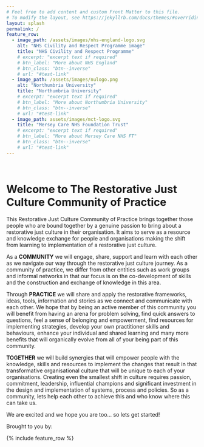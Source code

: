 ```yaml
---
# Feel free to add content and custom Front Matter to this file.
# To modify the layout, see https://jekyllrb.com/docs/themes/#overriding-theme-defaults
layout: splash
permalink: /
feature_row:
  - image_path: /assets/images/nhs-england-logo.svg
    alt: "NHS Civility and Respect Programme image"
    title: "NHS Civility and Respect Programme"
    # excerpt: "excerpt text if required"
    # btn_label: "More about NHS England"
    # btn_class: "btn--inverse"
    # url: "#test-link"
  - image_path: /assets/images/nulogo.png
    alt: "Northumbria University"
    title: "Northumbria University"
    # excerpt: "excerpt text if required"
    # btn_label: "More about Northumbria University"
    # btn_class: "btn--inverse"
    # url: "#test-link"
  - image_path: assets/images/mct-logo.svg
    title: "Mersey Care NHS Foundation Trust"
    # excerpt: "excerpt text if required"
    # btn_label: "More about Mersey Care NHS FT"
    # btn_class: "btn--inverse"
    # url: "#test-link"
---
```


<br/>

# Welcome to The Restorative Just Culture Community of Practice

This Restorative Just Culture Community of Practice brings together those people who are bound together by a genuine passion to bring about a restorative just culture in their organisation. It aims to serve as a resource and knowledge exchange for people and organisations making the shift from learning to implementation of a restorative just culture.  

As a **COMMUNITY** we will engage, share, support and learn with each other as we navigate our way through the restorative just culture journey. As a community of practice, we differ from other entities such as work groups and informal networks in that our focus is on the co-development of skills and the construction and exchange of knowledge in this area.  

Through **PRACTICE** we will share and apply the restorative frameworks, ideas, tools, information and stories as we connect and communicate with each other. We hope that by being an active member of this community you will benefit from having an arena for problem solving, find quick answers to questions, feel a sense of belonging and empowerment, find resources for implementing strategies, develop your own practitioner skills and behaviours, enhance your individual and shared learning and many more benefits that will organically evolve from all of your being part of this community.  

**TOGETHER** we will build synergies that will empower people with the knowledge, skills and resources to implement the changes that result in that transformative organisational culture that will be unique to each of your organisations. Creating even the smallest shift in culture requires passion, commitment, leadership, influential champions and significant investment in the design and implementation of systems, process and policies. So as a community, lets help each other to achieve this and who know where this can take us.

We are excited and we hope you are too… so lets get started! 

Brought to you by:

{% include feature_row %}
